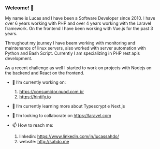 ### Welcome! 👋

My name is Lucas and I have been a Software Developer since 2010. I have over 6 years working with PHP and over 4 years working with the Laravel framework. On the frontend I have been working with Vue.js for the past 3 years.

Throughout my journey I have beem working with monitoring and maintenance of linux servers, also worked with server automation with Python and Bash Script. Currently I am specializing in PHP rest apis development.

As a recent challenge as well I started to work on projects with Nodejs on the backend and React on the frontend.

- 🔭 I’m currently working on: 
    1. https://consumidor.quod.com.br 
    2. https://hintify.io
- 🌱 I’m currently learning more about Typescrypt e Next.js
- 👯 I’m looking to collaborate on https://laravel.com

- 📫 How to reach me: 
    1. linkedin: https://www.linkedin.com/in/lucassahdo/
    2. website: http://sahdo.me
